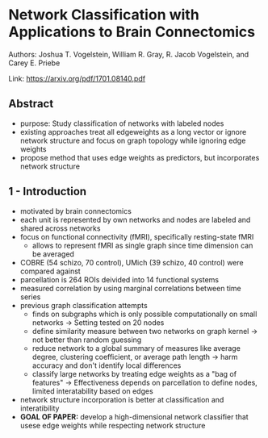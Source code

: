 # Network Classification with Applications to Brain Connectomics

Authors: Joshua T. Vogelstein, William R. Gray, R. Jacob Vogelstein, and Carey E. Priebe

Link: <https://arxiv.org/pdf/1701.08140.pdf>

## Abstract

- purpose: Study classification of networks with labeled nodes
- existing approaches treat all edgeweights as a long vector or ignore network structure and focus on graph topology while ignoring edge weights
- propose method that uses edge weights as predictors, but incorporates network structure

## 1 - Introduction

- motivated by brain connectomics
- each unit is represented by own networks and nodes are labeled and shared across networks
- focus on functional connectivity (fMRI), specifically resting-state fMRI
  - allows to represent fMRI as single graph since time dimension can be averaged
- COBRE (54 schizo, 70 control), UMich (39 schizo, 40 control) were compared against
- parcellation is 264 ROIs deivided into 14 functional systems
- measured correlation by using marginal correlations between time series
- previous graph classification attempts
  - finds on subgraphs which is only possible computationally on small networks -> Setting tested on 20 nodes
  - define similarity measure between two networks on graph kernel -> not better than random guessing
  - reduce network to a global summary of measures like average degree, clustering coefficient, or average path length -> harm accuracy and don't identify local differences
  - classify large networks by treating edge weights as a "bag of features" -> Effectiveness depends on parcellation to define nodes, limited interatability based on edges
- network structure incorporation is better at classification and interatibility
- __GOAL OF PAPER:__ develop a high-dimensional network classifier that usese edge weights while respecting network structure
